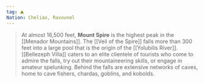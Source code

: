 ```yaml
---
tag: ⛰️️
Nation: Cheliax, Ravounel
---
```

> At almost 16,500 feet, **Mount Spire** is the highest peak in the [[Menador Mountains]]. The [[Veil of the Spire]] falls more than 300 feet into a large pool that is the origin of the [[Yolubilis River]]. [[Bellezeph Villa]] caters to an elite clientele of tourists who come to admire the falls, try out their mountaineering skills, or engage in amateur spelunking. Behind the falls are extensive networks of caves, home to cave fishers, chardas, goblins, and kobolds.










